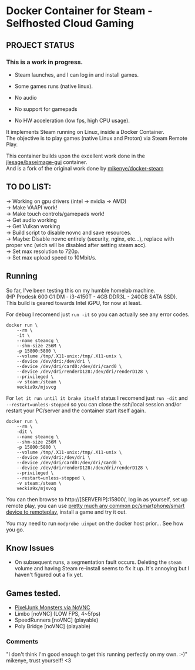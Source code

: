 # Docker Container for Steam - Selfhosted Cloud Gaming
  
## PROJECT STATUS
### This is a work in progress.
* Steam launches, and I can log in and install games.  

* Some games runs (native linux).  
* No audio  
* No support for gamepads  
* No HW acceleration (low fps, high CPU usage).  

It implements Steam running on Linux, inside a Docker Container.  
The objective is to play games (native Linux and Proton) via Steam Remote Play.

This container builds upon the excellent work done in the [jlesage/baseimage-gui](https://hub.docker.com/r/jlesage/baseimage-gui) container.  
And is a fork of the original work done by [mikenye/docker-steam](https://github.com/mikenye/docker-steam)


## TO DO LIST:  
-> Working on gpu drivers (intel -> nvidia -> AMD)  
-> Make VAAPI work!  
-> Make touch controls/gamepads work!  
-> Get audio working  
-> Get Vulkan working  
-> Build script to disable novnc and save resources.  
-> Maybe: Disable novnc entirely (security, nginx, etc...), replace with proper vnc (wich will be disabled after setting steam acc).  
-> Set max resolution to 720p.  
-> Set max upload speed to 10Mbit/s.  

## Running

So far, I've been testing this on my humble homelab machine.  
(HP Prodesk 600 G1 DM - i3-4150T - 4GB DDR3L - 240GB SATA SSD).  
This build is geared towards Intel iGPU, for now at least.  


For debug I recomend just `run -it` so you can actually see any error codes.
```
docker run \
    --rm \
    -it \
    --name steamcg \
    --shm-size 256M \
    -p 15800:5800 \
    --volume /tmp/.X11-unix:/tmp/.X11-unix \
    --device /dev/dri:/dev/dri \
    --device /dev/dri/card0:/dev/dri/card0 \
    --device /dev/dri/renderD128:/dev/dri/renderD128 \
    --privileged \
    -v steam:/steam \
    veckia9x/mjsvcg
```
For `let it run until it brake itself` status I recomend just `run -dit` and `--restart=unless-stopped` so you can close the ssh/local session and/or restart your PC/server and the container start itself again.

```
docker run \
    --rm \
    -dit \
    --name steamcg \
    --shm-size 256M \
    -p 15800:5800 \
    --volume /tmp/.X11-unix:/tmp/.X11-unix \
    --device /dev/dri:/dev/dri \
    --device /dev/dri/card0:/dev/dri/card0 \
    --device /dev/dri/renderD128:/dev/dri/renderD128 \
    --privileged \
    --restart=unless-stopped \
    -v steam:/steam \
    veckia9x/mjsvcg
```

You can then browse to http://[SERVERIP]:15800/, log in as yourself, set up remote play, you can use [pretty much any common pc/smartphone/smart device to remoteplay](https://store.steampowered.com/remoteplay), install a game and try it out.  
  
You may need to run `modprobe uinput` on the docker host prior... See how you go.  


## Know Issues

- On subsequent runs, a segmentation fault occurs. Deleting the `steam` volume and having Steam re-install seems to fix it up. It's annoying but I haven't figured out a fix yet.


## Games tested.

* [PixelJunk Monsters via NoVNC](https://i.imgur.com/7FVqXm5.mp4)
* Limbo [noVNC] (LOW FPS, 4~5fps)
* SpeedRunners [noVNC] (playable)
* Poly Bridge [noVNC] (playable)

### Comments

"I don't think I'm good enough to get this running perfectly on my own. :-)"  
mikenye, trust yourself! <3
